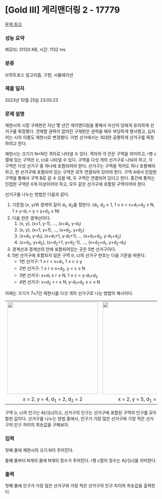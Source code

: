 # [Gold III] 게리맨더링 2 - 17779 

[문제 링크](https://www.acmicpc.net/problem/17779) 

### 성능 요약

메모리: 31120 KB, 시간: 1132 ms

### 분류

브루트포스 알고리즘, 구현, 시뮬레이션

### 제출 일자

2023년 10월 25일 23:05:23

### 문제 설명

<p>재현시의 시장 구재현은 지난 몇 년간 게리맨더링을 통해서 자신의 당에게 유리하게 선거구를 획정했다. 견제할 권력이 없어진 구재현은 권력을 매우 부당하게 행사했고, 심지어는 시의 이름도 재현시로 변경했다. 이번 선거에서는 최대한 공평하게 선거구를 획정하려고 한다.</p>

<p>재현시는 크기가 N×N인 격자로 나타낼 수 있다. 격자의 각 칸은 구역을 의미하고, r행 c열에 있는 구역은 (r, c)로 나타낼 수 있다. 구역을 다섯 개의 선거구로 나눠야 하고, 각 구역은 다섯 선거구 중 하나에 포함되어야 한다. 선거구는 구역을 적어도 하나 포함해야 하고, 한 선거구에 포함되어 있는 구역은 모두 연결되어 있어야 한다. 구역 A에서 인접한 구역을 통해서 구역 B로 갈 수 있을 때, 두 구역은 연결되어 있다고 한다. 중간에 통하는 인접한 구역은 0개 이상이어야 하고, 모두 같은 선거구에 포함된 구역이어야 한다.</p>

<p>선거구를 나누는 방법은 다음과 같다.</p>

<ol>
	<li>기준점 (x, y)와 경계의 길이 d<sub>1</sub>, d<sub>2</sub>를 정한다. (d<sub>1</sub>, d<sub>2</sub> ≥ 1, 1 ≤ x < x+d<sub>1</sub>+d<sub>2</sub> ≤ N, 1 ≤ y-d<sub>1</sub> < y < y+d<sub>2</sub> ≤ N)</li>
	<li>다음 칸은 경계선이다.
	<ol>
		<li>(x, y), (x+1, y-1), ..., (x+d<sub>1</sub>, y-d<sub>1</sub>)</li>
		<li>(x, y), (x+1, y+1), ..., (x+d<sub>2</sub>, y+d<sub>2</sub>)</li>
		<li>(x+d<sub>1</sub>, y-d<sub>1</sub>), (x+d<sub>1</sub>+1, y-d<sub>1</sub>+1), ... (x+d<sub>1</sub>+d<sub>2</sub>, y-d<sub>1</sub>+d<sub>2</sub>)</li>
		<li>(x+d<sub>2</sub>, y+d<sub>2</sub>), (x+d<sub>2</sub>+1, y+d<sub>2</sub>-1), ..., (x+d<sub>2</sub>+d<sub>1</sub>, y+d<sub>2</sub>-d<sub>1</sub>)</li>
	</ol>
	</li>
	<li>경계선과 경계선의 안에 포함되어있는 곳은 5번 선거구이다.</li>
	<li>5번 선거구에 포함되지 않은 구역 (r, c)의 선거구 번호는 다음 기준을 따른다.
	<ul>
		<li>1번 선거구: 1 ≤ r < x+d<sub>1</sub>, 1 ≤ c ≤ y</li>
		<li>2번 선거구: 1 ≤ r ≤ x+d<sub>2</sub>, y < c ≤ N</li>
		<li>3번 선거구: x+d<sub>1</sub> ≤ r ≤ N, 1 ≤ c < y-d<sub>1</sub>+d<sub>2</sub></li>
		<li>4번 선거구: x+d<sub>2</sub> < r ≤ N, y-d<sub>1</sub>+d<sub>2</sub> ≤ c ≤ N</li>
	</ul>
	</li>
</ol>

<p>아래는 크기가 7×7인 재현시를 다섯 개의 선거구로 나눈 방법의 예시이다.</p>

<table class="table table-bordered" style="width: 100%;">
	<tbody>
		<tr>
			<td style="width: 33%; text-align: center;"><img alt="" src="https://upload.acmicpc.net/c144c31e-db45-4094-9c1d-0656a690aef0/-/preview/" style="width: 300px; height: 303px;"></td>
			<td style="width: 33%; text-align: center;"><img alt="" src="https://upload.acmicpc.net/813c38e0-3197-4589-bc96-17d96eb9ed14/-/preview/" style="width: 300px; height: 305px;"></td>
			<td style="width: 34%; text-align: center;"><img alt="" src="https://upload.acmicpc.net/892417dd-b824-4d4e-8bce-2faf341a9f66/-/preview/" style="width: 300px; height: 302px;"></td>
		</tr>
		<tr>
			<td style="width: 33%; text-align: center;">x = 2, y = 4, d<sub>1</sub> = 2, d<sub>2</sub> = 2</td>
			<td style="width: 33%; text-align: center;">x = 2, y = 5, d<sub>1</sub> = 3, d<sub>2</sub> = 2</td>
			<td style="width: 34%; text-align: center;">x = 4, y = 3, d<sub>1</sub> = 1, d<sub>2</sub> = 1</td>
		</tr>
	</tbody>
</table>

<p>구역 (r, c)의 인구는 A[r][c]이고, 선거구의 인구는 선거구에 포함된 구역의 인구를 모두 합한 값이다. 선거구를 나누는 방법 중에서, 인구가 가장 많은 선거구와 가장 적은 선거구의 인구 차이의 최솟값을 구해보자.</p>

### 입력 

 <p>첫째 줄에 재현시의 크기 N이 주어진다.</p>

<p>둘째 줄부터 N개의 줄에 N개의 정수가 주어진다. r행 c열의 정수는 A[r][c]를 의미한다.</p>

### 출력 

 <p>첫째 줄에 인구가 가장 많은 선거구와 가장 적은 선거구의 인구 차이의 최솟값을 출력한다.</p>


